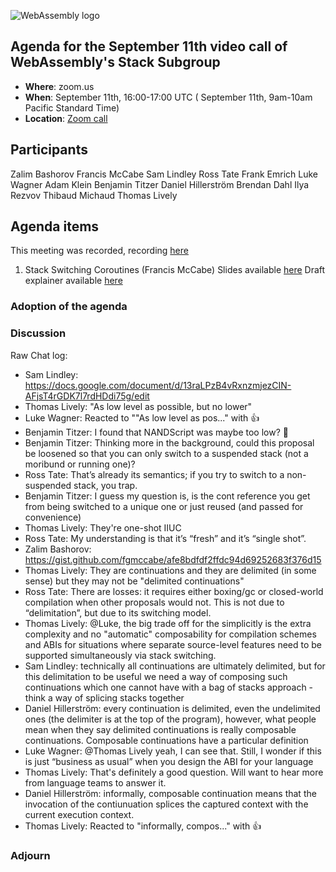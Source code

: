 ![WebAssembly logo](/images/WebAssembly.png)

## Agenda for the September 11th video call of WebAssembly's Stack Subgroup

- **Where**: zoom.us
- **When**:  September 11th, 16:00-17:00 UTC ( September 11th, 9am-10am Pacific Standard Time)
- **Location**: [Zoom call](https://zoom.us/j/91846860726?pwd=NVVNVmpvRVVFQkZTVzZ1dTFEcXgrdz09)


## Participants
Zalim Bashorov
Francis McCabe
Sam Lindley
Ross Tate
Frank Emrich
Luke Wagner
Adam Klein
Benjamin Titzer
Daniel Hillerström
Brendan Dahl
Ilya Rezvov
Thibaud Michaud
Thomas Lively

## Agenda items

This meeting was recorded, recording [here](https://us02web.zoom.us/rec/share/P-HxZvwy3G3F9vZ8uhYCx0hKMABtMEnMFti7niwIjhkXd6Sv8jPomhcENb-y3rIb.0UFV4K2RaFOH_rVN)

1. Stack Switching Coroutines (Francis McCabe) Slides available [here](https://docs.google.com/presentation/d/1jCtYnNrQFD2EseYc0KKaNi6KeLtckeemUZfD_eljStY/edit?usp=sharing) Draft explainer available [here](https://gist.github.com/fgmccabe/afe8bdfdf2ffdc94d69252683f376d15)




### Adoption of the agenda

### Discussion


Raw Chat log:

*	Sam Lindley:	https://docs.google.com/document/d/13raLPzB4vRxnzmjezCIN-AFjsT4rGDK7l7rdHDdi75g/edit
*	Thomas Lively:	"As low level as possible, but no lower"
*	Luke Wagner:	Reacted to ""As low level as pos..." with 👍
*	Benjamin Titzer:	I found that NANDScript was maybe too low? 🙂
*	Benjamin Titzer:	Thinking more in the background, could this proposal be loosened so that you can only switch to a suspended stack (not a moribund or running one)?
*	Ross Tate:	That’s already its semantics; if you try to switch to a non-suspended stack, you trap.
*	Benjamin Titzer:	I guess my question is, is the cont reference you get from being switched to a unique one or just reused (and passed for convenience)
*	Thomas Lively:	They're one-shot IIUC
*	Ross Tate:	My understanding is that it’s “fresh” and it’s “single shot”.
*	Zalim Bashorov:	https://gist.github.com/fgmccabe/afe8bdfdf2ffdc94d69252683f376d15
*	Thomas Lively:	They are continuations and they are delimited (in some sense) but they may not be "delimited continuations"
*	Ross Tate:	There are losses: it requires either boxing/gc or closed-world compilation when other proposals would not. This is not due to “delimitation”, but due to its switching model.
*	Thomas Lively:	@Luke, the big trade off for the simplicitly is the extra complexity and no "automatic" composability for compilation schemes and ABIs for situations where separate source-level features need to be supported simultaneously via stack switching.
*	Sam Lindley:	technically all continuations are ultimately delimited, but for this delimitation to be useful we need a way of composing such continuations which one cannot have with a bag of stacks approach - think a way of splicing stacks together
*	Daniel Hillerström:	every continuation is delimited, even the undelimited ones (the delimiter is at the top of the program), however, what people mean when they say delimited continuations is really composable continuations. Composable continuations have a particular definition
*	Luke Wagner:	@Thomas Lively yeah, I can see that.  Still, I wonder if this is just “business as usual” when you design the ABI for your language
*	Thomas Lively:	That's definitely a good question. Will want to hear more from language teams to answer it.
*	Daniel Hillerström:	informally, composable continuation means that the invocation of the contiunuation splices the captured context with the current execution context.
*	Thomas Lively:	Reacted to "informally, compos..." with 👍

### Adjourn
